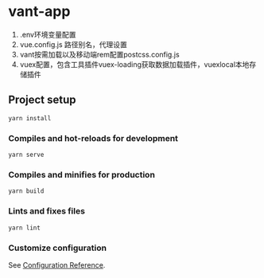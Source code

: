 # vant-app

1. .env环境变量配置
2. vue.config.js 路径别名，代理设置
3. vant按需加载以及移动端rem配置postcss.config.js
4. vuex配置，包含工具插件vuex-loading获取数据加载插件，vuexlocal本地存储插件



## Project setup
```
yarn install
```

### Compiles and hot-reloads for development
```
yarn serve
```

### Compiles and minifies for production
```
yarn build
```

### Lints and fixes files
```
yarn lint
```

### Customize configuration
See [Configuration Reference](https://cli.vuejs.org/config/).
